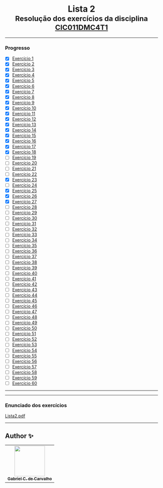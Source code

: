 <div align="center">
	<h1>Lista 2
		<br/>
			<sub>Resolução dos exercícios da disciplina
        <a href="https://www.fct.unesp.br/#!/graduacao/ciencia-da-computacao/">CIC011DMC4T1</a>
      </sub>
	</h1>
</div>

---
### Progresso

* [x] [Exercício 1](https://github.com/Gabriel-Ciriaco/Listas-ATP-II/blob/main/Lista%202/lista2_ex01.c)
* [x] [Exercício 2](https://github.com/Gabriel-Ciriaco/Listas-ATP-II/blob/main/Lista%202/lista2_ex02.c)
* [x] [Exercício 3](https://github.com/Gabriel-Ciriaco/Listas-ATP-II/blob/main/Lista%202/lista2_ex03.c)
* [x] [Exercício 4](https://github.com/Gabriel-Ciriaco/Listas-ATP-II/blob/main/Lista%202/lista2_ex04.c)
* [x] [Exercício 5](https://github.com/Gabriel-Ciriaco/Listas-ATP-II/blob/main/Lista%202/lista2_ex05.c)
* [x] [Exercício 6](https://github.com/Gabriel-Ciriaco/Listas-ATP-II/blob/main/Lista%202/lista2_ex06.c)
* [x] [Exercício 7](https://github.com/Gabriel-Ciriaco/Listas-ATP-II/blob/main/Lista%202/lista2_ex07.c)
* [x] [Exercício 8](https://github.com/Gabriel-Ciriaco/Listas-ATP-II/blob/main/Lista%202/lista2_ex08.c)
* [x] [Exercício 9](https://github.com/Gabriel-Ciriaco/Listas-ATP-II/blob/main/Lista%202/lista2_ex09.c)
* [x] [Exercício 10](https://github.com/Gabriel-Ciriaco/Listas-ATP-II/blob/main/Lista%202/lista2_ex10.c)
* [x] [Exercício 11](https://github.com/Gabriel-Ciriaco/Listas-ATP-II/blob/main/Lista%202/lista2_ex11.c)
* [x] [Exercício 12](https://github.com/Gabriel-Ciriaco/Listas-ATP-II/blob/main/Lista%202/lista2_ex12.c)
* [x] [Exercício 13](https://github.com/Gabriel-Ciriaco/Listas-ATP-II/blob/main/Lista%202/lista2_ex13.c)
* [x] [Exercício 14](https://github.com/Gabriel-Ciriaco/Listas-ATP-II/blob/main/Lista%202/lista2_ex14.c)
* [x] [Exercício 15](https://github.com/Gabriel-Ciriaco/Listas-ATP-II/blob/main/Lista%202/lista2_ex15.c)
* [x] [Exercício 16](https://github.com/Gabriel-Ciriaco/Listas-ATP-II/blob/main/Lista%202/lista2_ex16.c)
* [x] [Exercício 17](https://github.com/Gabriel-Ciriaco/Listas-ATP-II/blob/main/Lista%202/lista2_ex17.c)
* [x] [Exercício 18](https://github.com/Gabriel-Ciriaco/Listas-ATP-II/blob/main/Lista%202/lista2_ex18.c)
* [ ] [Exercício 19](https://github.com/Gabriel-Ciriaco/Listas-ATP-II/blob/main/Lista%202/lista2_ex19.c)
* [ ] [Exercício 20](https://github.com/Gabriel-Ciriaco/Listas-ATP-II/blob/main/Lista%202/lista2_ex20.c)
* [ ] [Exercício 21](https://github.com/Gabriel-Ciriaco/Listas-ATP-II/blob/main/Lista%202/lista2_ex21.c)
* [ ] [Exercício 22](https://github.com/Gabriel-Ciriaco/Listas-ATP-II/blob/main/Lista%202/lista2_ex22.c)
* [x] [Exercício 23](https://github.com/Gabriel-Ciriaco/Listas-ATP-II/blob/main/Lista%202/lista2_ex23.c)
* [ ] [Exercício 24](https://github.com/Gabriel-Ciriaco/Listas-ATP-II/blob/main/Lista%202/lista2_ex24.c)
* [x] [Exercício 25](https://github.com/Gabriel-Ciriaco/Listas-ATP-II/blob/main/Lista%202/lista2_ex25.c)
* [x] [Exercício 26](https://github.com/Gabriel-Ciriaco/Listas-ATP-II/blob/main/Lista%202/lista2_ex26.c)
* [x] [Exercício 27](https://github.com/Gabriel-Ciriaco/Listas-ATP-II/blob/main/Lista%202/lista2_ex27.c)
* [ ] [Exercício 28](https://github.com/Gabriel-Ciriaco/Listas-ATP-II/blob/main/Lista%202/lista2_ex28.c)
* [ ] [Exercício 29](https://github.com/Gabriel-Ciriaco/Listas-ATP-II/blob/main/Lista%202/lista2_ex29.c)
* [ ] [Exercício 30](https://github.com/Gabriel-Ciriaco/Listas-ATP-II/blob/main/Lista%202/lista2_ex30.c)
* [ ] [Exercício 31](https://github.com/Gabriel-Ciriaco/Listas-ATP-II/blob/main/Lista%202/lista2_ex31.c)
* [ ] [Exercício 32](https://github.com/Gabriel-Ciriaco/Listas-ATP-II/blob/main/Lista%202/lista2_ex32.c)
* [ ] [Exercício 33](https://github.com/Gabriel-Ciriaco/Listas-ATP-II/blob/main/Lista%202/lista2_ex33.c)
* [ ] [Exercício 34](https://github.com/Gabriel-Ciriaco/Listas-ATP-II/blob/main/Lista%202/lista2_ex34.c)
* [ ] [Exercício 35](https://github.com/Gabriel-Ciriaco/Listas-ATP-II/blob/main/Lista%202/lista2_ex35.c)
* [ ] [Exercício 36](https://github.com/Gabriel-Ciriaco/Listas-ATP-II/blob/main/Lista%202/lista2_ex36.c)
* [ ] [Exercício 37](https://github.com/Gabriel-Ciriaco/Listas-ATP-II/blob/main/Lista%202/lista2_ex37.c)
* [ ] [Exercício 38](https://github.com/Gabriel-Ciriaco/Listas-ATP-II/blob/main/Lista%202/lista2_ex38.c)
* [ ] [Exercício 39](https://github.com/Gabriel-Ciriaco/Listas-ATP-II/blob/main/Lista%202/lista2_ex39.c)
* [ ] [Exercício 40](https://github.com/Gabriel-Ciriaco/Listas-ATP-II/blob/main/Lista%202/lista2_ex40.c)
* [ ] [Exercício 41](https://github.com/Gabriel-Ciriaco/Listas-ATP-II/blob/main/Lista%202/lista2_ex41.c)
* [ ] [Exercício 42](https://github.com/Gabriel-Ciriaco/Listas-ATP-II/blob/main/Lista%202/lista2_ex42.c)
* [ ] [Exercício 43](https://github.com/Gabriel-Ciriaco/Listas-ATP-II/blob/main/Lista%202/lista2_ex43.c)
* [ ] [Exercício 44](https://github.com/Gabriel-Ciriaco/Listas-ATP-II/blob/main/Lista%202/lista2_ex44.c)
* [ ] [Exercício 45](https://github.com/Gabriel-Ciriaco/Listas-ATP-II/blob/main/Lista%202/lista2_ex45.c)
* [ ] [Exercício 46](https://github.com/Gabriel-Ciriaco/Listas-ATP-II/blob/main/Lista%202/lista2_ex46.c)
* [ ] [Exercício 47](https://github.com/Gabriel-Ciriaco/Listas-ATP-II/blob/main/Lista%202/lista2_ex47.c)
* [ ] [Exercício 48](https://github.com/Gabriel-Ciriaco/Listas-ATP-II/blob/main/Lista%202/lista2_ex48.c)
* [ ] [Exercício 49](https://github.com/Gabriel-Ciriaco/Listas-ATP-II/blob/main/Lista%202/lista2_ex49.c)
* [ ] [Exercício 50](https://github.com/Gabriel-Ciriaco/Listas-ATP-II/blob/main/Lista%202/lista2_ex50.c)
* [ ] [Exercício 51](https://github.com/Gabriel-Ciriaco/Listas-ATP-II/blob/main/Lista%202/lista2_ex51.c)
* [ ] [Exercício 52](https://github.com/Gabriel-Ciriaco/Listas-ATP-II/blob/main/Lista%202/lista2_ex52.c)
* [ ] [Exercício 53](https://github.com/Gabriel-Ciriaco/Listas-ATP-II/blob/main/Lista%202/lista2_ex53.c)
* [ ] [Exercício 54](https://github.com/Gabriel-Ciriaco/Listas-ATP-II/blob/main/Lista%202/lista2_ex54.c)
* [ ] [Exercício 55](https://github.com/Gabriel-Ciriaco/Listas-ATP-II/blob/main/Lista%202/lista2_ex55.c)
* [ ] [Exercício 56](https://github.com/Gabriel-Ciriaco/Listas-ATP-II/blob/main/Lista%202/lista2_ex56.c)
* [ ] [Exercício 57](https://github.com/Gabriel-Ciriaco/Listas-ATP-II/blob/main/Lista%202/lista2_ex57.c)
* [ ] [Exercício 58](https://github.com/Gabriel-Ciriaco/Listas-ATP-II/blob/main/Lista%202/lista2_ex58.c)
* [ ] [Exercício 59](https://github.com/Gabriel-Ciriaco/Listas-ATP-II/blob/main/Lista%202/lista2_ex59.c)
* [ ] [Exercício 60](https://github.com/Gabriel-Ciriaco/Listas-ATP-II/blob/main/Lista%202/lista2_ex60.c)
      
---

---
### Enunciado dos exercícios

[Lista2.pdf](https://github.com/Gabriel-Ciriaco/Listas-ATP-II/blob/main/Lista%202/Lista%202.pdf)

---

## Author ✨

<table>
	<tr>
		<td align="center">
			<a href="https://github.com/Gabriel-Ciriaco">
				<img src="https://avatars.githubusercontent.com/u/66225865" width="100px;" alt=""/>
				<br>
				<sub>
					<b>Gabriel C. de Carvalho</b>
				</sub>
		</td>
	</tr>
</table>
